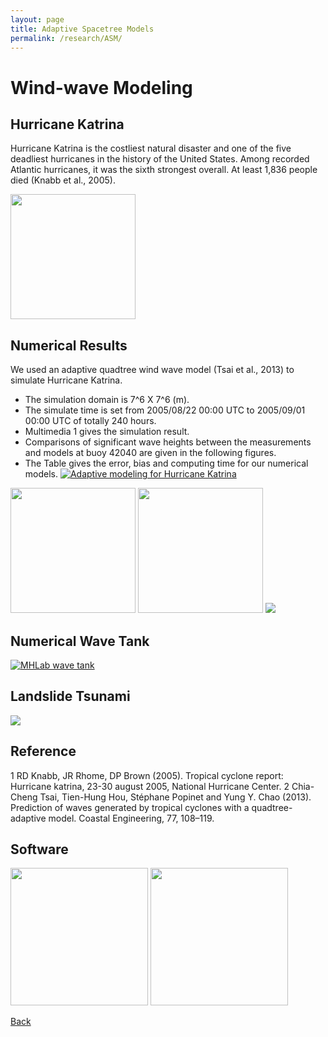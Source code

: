 ```yaml
---
layout: page
title: Adaptive Spacetree Models
permalink: /research/ASM/
---
```

# Wind-wave Modeling


## Hurricane Katrina

Hurricane Katrina is the costliest natural disaster and one of the five deadliest hurricanes in the history of the United States. Among recorded Atlantic hurricanes, it was the sixth strongest overall. At least 1,836 people died (Knabb et al., 2005).

<img src="https://raw.githubusercontent.com/FiniteTsai/FiniteTsai.github.io/master/images/research/Adaptive%20Spacetree%20Models/Katrina-Path-0724-1.png" height="200" width="200">


## Numerical Results

We used an adaptive quadtree wind wave model (Tsai et al., 2013) to simulate Hurricane Katrina. 
- The simulation domain is 7^6 X 7^6 (m).
- The simulate time is set from 2005/08/22 00:00 UTC to 2005/09/01 00:00 UTC of totally 240 hours.
- Multimedia 1 gives the simulation result.
- Comparisons of significant wave heights between the measurements and models at buoy 42040 are given in the following figures.
- The Table gives the error, bias and computing time for our numerical models.
[![Adaptive modeling for Hurricane Katrina](http://img.youtube.com/vi/2kSUJMdt1ZA/0.jpg)](https://www.youtube.com/watch?v=2kSUJMdt1ZA)

<img src="https://raw.githubusercontent.com/FiniteTsai/FiniteTsai.github.io/master/images/research/Adaptive Spacetree Models/2.png" height="200" width="200">

<img src="https://raw.githubusercontent.com/FiniteTsai/FiniteTsai.github.io/master/images/research/Adaptive Spacetree Models/3.png" height="200" width="200">

<img src="https://raw.githubusercontent.com/FiniteTsai/FiniteTsai.github.io/master/images/research/Adaptive Spacetree Models/4.png">

## Numerical Wave Tank
[![MHLab wave tank](http://img.youtube.com/vi/0GTIFJjoxfA/0.jpg)](https://www.youtube.com/watch?v=0GTIFJjoxfA)
  
## Landslide Tsunami
[![](http://img.youtube.com/vi/tK4DDuMtC-o/0.jpg)](https://www.youtube.com/watch?v=tK4DDuMtC-o)
  
## Reference

1 RD Knabb, JR Rhome, DP Brown (2005). Tropical cyclone report: Hurricane katrina, 23-30 august 2005, National Hurricane Center.
2 Chia-Cheng Tsai, Tien-Hung Hou, Stéphane Popinet and Yung Y. Chao (2013). Prediction of waves generated by tropical cyclones with a quadtree-adaptive model. Coastal Engineering, 77, 108–119.

## Software

[<img src="https://raw.githubusercontent.com/FiniteTsai/FiniteTsai.github.io/master/images/oomph_logo.png" width="220">](http://oomph-lib.maths.man.ac.uk/doc/html/index.html)
[<img src="https://raw.githubusercontent.com/FiniteTsai/FiniteTsai.github.io/master/images/Gerris_logo.png" width="220">](http://gfs.sourceforge.net/wiki/index.php/Main_Page) 

[Back](https://finitetsai.github.io/research)

